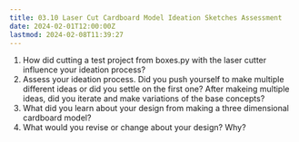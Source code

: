 ```yaml
---
title: 03.10 Laser Cut Cardboard Model Ideation Sketches Assessment
date: 2024-02-01T12:00:00Z
lastmod: 2024-02-08T11:39:27
---
```


1. How did cutting a test project from boxes.py with the laser cutter influence your ideation process?
2. Assess your ideation process. Did you push yourself to make multiple different ideas or did you settle on the first one? After makeing multiple ideas, did you iterate and make variations of the base concepts?
3. What did you learn about your design from making a three dimensional cardboard model?
4. What would you revise or change about your design? Why?
